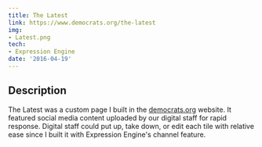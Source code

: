 ```yaml
---
title: The Latest
link: https://www.democrats.org/the-latest
img:
- Latest.png
tech:
- Expression Engine
date: '2016-04-19'
---
```


## Description
The Latest was a custom page I built in the [democrats.org](project/democratsorg) website. It featured social media content uploaded by our digital staff for rapid response. Digital staff could put up, take down, or edit each tile with relative ease since I built it with Expression Engine's channel feature.

